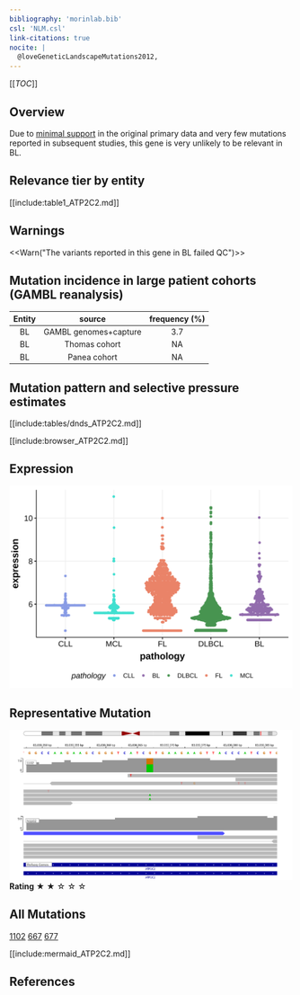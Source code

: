 ```yaml
---
bibliography: 'morinlab.bib'
csl: 'NLM.csl'
link-citations: true
nocite: |
  @loveGeneticLandscapeMutations2012, 
---
```

[[_TOC_]]


## Overview

Due to [minimal support](ATP2C2#representative-mutation) in the original primary data and very few mutations reported in subsequent studies, this gene is very unlikely to be relevant in BL. 



## Relevance tier by entity

[[include:table1_ATP2C2.md]]

## Warnings

<<Warn("The variants reported in this gene in BL failed QC")>>


## Mutation incidence in large patient cohorts (GAMBL reanalysis)

|Entity|source               |frequency (%)|
|:------:|:---------------------:|:-------------:|
|BL    |GAMBL genomes+capture|3.7          |
|BL    |Thomas cohort        | NA          |
|BL    |Panea cohort         | NA          |

## Mutation pattern and selective pressure estimates

[[include:tables/dnds_ATP2C2.md]]




[[include:browser_ATP2C2.md]]

## Expression
![](images/gene_expression/ATP2C2_by_pathology.svg)
<!-- ORIGIN: loveGeneticLandscapeMutations2012 -->
<!-- BL: loveGeneticLandscapeMutations2012 -->

## Representative Mutation 

![](primary/Love_ATP2C2.svg)
**Rating**
&starf; &starf; &star; &star; &star;


## All Mutations

[1102](https://www.bcgsc.ca/downloads/morinlab/GAMBL/Love/1102_reports.html)
[667](https://www.bcgsc.ca/downloads/morinlab/GAMBL/Love/667_reports.html)
[677](https://www.bcgsc.ca/downloads/morinlab/GAMBL/Love/677_reports.html)

[[include:mermaid_ATP2C2.md]]

## References
